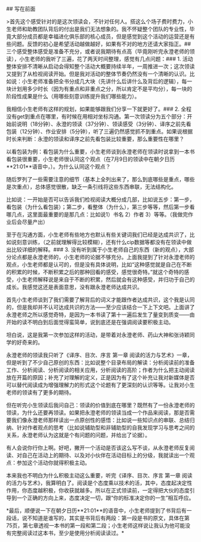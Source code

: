 \#\# 写在前面

&gt;首先这个感受针对的是这次领读会，不针对任何人。搭这么个场子费时费力，小生老师和助教团队背后的付出是我们无法想象的。我不怀疑整个团队的专业性，毕竟大部分成员都是幸福进化俱乐部的核心成员，但是感觉到这个活动的运营还是有些问题。反馈的初心是希望活动越做越好，如果有不对的地方还请大家指正。\#\# 三个感受整体感受是准备不充分，或者说我期待有点高（毕竟刚听完永澄老师的领读），小生老师的我听了三遍，花了两天时间整理，感觉有几点问题：\#\#\# 1. 活动整体安排不清晰从启动会得知整个活动大概要持续半年，一周推进一次；这次领读又提到了从检视阅读开始。但是我对活动的整体节奏仍然没有一个清晰的认识。比如说：小生老师准备把全书分成几大块（先讲什么后讲什么及背后的逻辑），每一块计划用多少时长（因为有重点和非重点之分，所以肯定不是平均分），每一块的阶段性成果是什么（用哪些刻意训练提升我们哪些能力）。

我相信小生老师有这样的规划，如果能够跟我们分享一下就更好了。\#\#\# 2. 全程没有get到重点在哪里，有时候在用相对坐标沟通。第一次领读分为五个部分：开始前说明（18分钟）、永澄的领读（37分钟）、领读感受（3分钟）、译序之前先看包装（12分钟）、作业安排（5分钟），听了三遍仍然感觉抓不到重点。如果说根据时长来判断：永澄的领读和译序之前先看包装比较重要，那么重要性在哪里？

以看包装为例：看包装为什么重要，小生老师谈到永澄老师在领读时说拿到一本书看包装很重要，小生老师很认同这个观点（在7月9日的领读中在朝夕日历\*\*21:01\*\*语音中，）。为什么认同这个观点？

随后罗列了一些需要注意的细节（基本上全列出来了，那么到底哪些是重点，哪些是次重点），总体感觉很散，缺乏一条引线将这些东西串联，无法结构化。

比如说：一开始是否可以告诉我们检视阅读大概分成几部，比如说五步：第一步，看包装（为什么看包装）；第二步，看整体（为什么），第三步等等，然后第一步看哪几点，这里面最重要的是那几点：比如说1）书名 2）作者 3）等等。（我做完作业后会尽量产出）

至于在沟通方面，小生老师有些地方也默认有些关键词我们已经是达成共识了，比如说刻意训练，（之前就理解得比较模糊），还有什么cip数据等都没有在领读中做出比较详细的解释。\#\#\# 3. 没有听到属于小生老师自己的东西（新的观点），大部分论点都是永澄老师的，小生老师的论据不够充分。上面我提到了针对永澄老师的观点，小生老师都是认可的，但是没有具体说明，比如“这种感觉就是自己在不断的积累的时候，不断积累之后的那种回看的感受，感觉很奇特。”就这个奇特的感受，小生老师解释说是来自于不断的积累，然后就会有这种感受，并归功于自己的成长。我感觉这还是表面意思，没有跟永澄老师达成共识。

首先小生老师谈到了我们需要了解背后的词义才能跟作者达成共识，这个我是认同的，但是我却并不认可达成共识的方法——至少应该结合一下上下文吧。上面讲了永澄老师之所以感觉奇特，是因为一本书读了第十一遍后发生了量变到质变——由开始的读不明白到后面觉得蛮简单，说到底还是在强调阅读要积极主动。

坦白说，这是我第一次参加这样的活动，是带着对永澄老师、药山大神和张诗颖同学的好奇来的。

永澄老师的领读我只听了《译序、目次、序言 第一章 阅读的活力与艺术》一章，但是听到了不少自己原创的东西：比如说整个目录布局的解读：分析阅读前的准备工作、分析阅读、分析阅读的相关应用，分析阅读的高阶；作者为什么把主动阅读放在开篇的原因；补充了对理解的定义，正是因为有了这个补充让我对新媒体是否可以替代阅读成为增强理解力的形式这个论题有了更深刻的认识等等。让我对小生老师的领读有了更多的期待。

但在听完小生领读后我问自己：领读的价值到底在哪里？既然有了一份永澄老师的领读，为什么还要再领读。如果把永澄老师的领读当成一个作品来阅读，那是否需要我们像永澄老师那样读出一点原创性的感悟：比如说一些知识点的串联、总结归纳、针对作者观点的思考（比如说辅助型和非辅助型的自我发现学习与思考之间的关系，永澄老师认为这就是个有问题的问题，并给出了论据）。

有人会说你行你上啊。好吧，撇开一个活动是否该这么写不谈，从永澄老师反复阅读、对自己在活动上的期待、以及对小伙伴在活动目标上的分级，我就读出一个观点：参加这个活动你就得积极主动。

本来我也不明白为什么积极主动这么重要，听完《译序、目次、序言 第一章 阅读的活力与艺术》，我算明白了。阅读是个态度乘以技术的活，其中，态度起决定性作用，你态度越积极，你收获就越多。所以在正式领读前，一定得把大伙的态度引导到一个正确的方向上来，态度决定一切，跟“你的标准决定你的一生”相互呼应。

\*最后，顺便说一下在朝夕日历\*\*21:01\*\*的语音中，小生老师提到了书背后有一段话，说不知道是谁写的，其实是书背后有两段：第一段是书的原文，具体在第75页，第七章透视一本书的第一段和第二段；小生老师这样说让我认为他可能没有完整阅读过这本书，至少是使用分析阅读读过。\*

